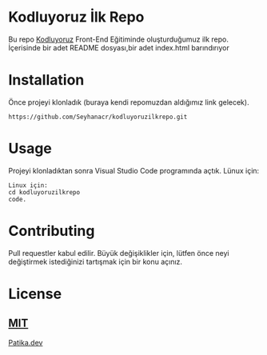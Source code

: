 # Kodluyoruz İlk Repo
Bu repo [Kodluyoruz](https://kodluyoruz.org/) Front-End Eğitiminde oluşturduğumuz ilk repo. İçerisinde bir adet README dosyası,bir adet index.html barındırıyor

# Installation
Önce projeyi klonladık (buraya kendi repomuzdan aldığımız link gelecek).
```
https://github.com/Seyhanacr/kodluyoruzilkrepo.git
```


# Usage
Projeyi klonladıktan sonra Visual Studio Code programında açtık.
Lünux için:
```
Linux için:
cd kodluyoruzilkrepo
code.
```

# Contributing
Pull requestler kabul edilir. Büyük değişiklikler için, lütfen önce neyi değiştirmek istediğinizi tartışmak için bir konu açınız.


# License
[MIT](https://github.com/Seyhanacr/kodluyoruzilkrepo/blob/main/LICENSE)
---
[Patika.dev](https://www.patika.dev/tr)



